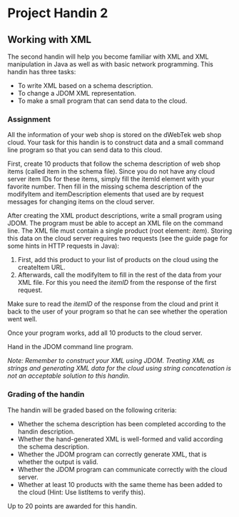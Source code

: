 # Project Handin 2 #
## Working with XML ##
The second handin will help you become familiar with XML and XML manipulation in Java as well as with basic network programming. This handin has three tasks:

- To write XML based on a schema description.
- To change a JDOM XML representation.
- To make a small program that can send data to the cloud.

### Assignment ###
All the information of your web shop is stored on the dWebTek web shop cloud. Your task for this handin is to construct data and a small command line program so that you can send data to this cloud.

First, create 10 products that follow the schema description of web shop items (called item in the schema file). Since you do not have any cloud server item IDs for these items, simply fill the itemId element with your favorite number. Then fill in the missing schema description of the modifyItem and itemDescription elements that used are by request messages for changing items on the cloud server.

After creating the XML product descriptions, write a small program using JDOM. The program must be able to accept an XML file on the command line. The XML file must contain a single product (root element: *item*). Storing this data on the cloud server requires two requests (see the guide page for some hints in HTTP requests in Java):

1. First, add this product to your list of products on the cloud using the createItem URL.
2. Afterwards, call the modifyItem to fill in the rest of the data from your XML file. For this you need the *itemID* from the response of the first request.

Make sure to read the *itemID* of the response from the cloud and print it back to the user of your program so that he can see whether the operation went well.

Once your program works, add all 10 products to the cloud server.

Hand in the JDOM command line program.

*Note: Remember to construct your XML using JDOM. Treating XML as strings and generating XML data for the cloud using string concatenation is not an acceptable solution to this handin.*

### Grading of the handin ###
The handin will be graded based on the following criteria:

- Whether the schema description has been completed according to the handin description.
- Whether the hand-generated XML is well-formed and valid according the schema description.
- Whether the JDOM program can correctly generate XML, that is whether the output is valid.
- Whether the JDOM program can communicate correctly with the cloud server.
- Whether at least 10 products with the same theme has been added to the cloud (Hint: Use listItems to verify this).

Up to 20 points are awarded for this handin.